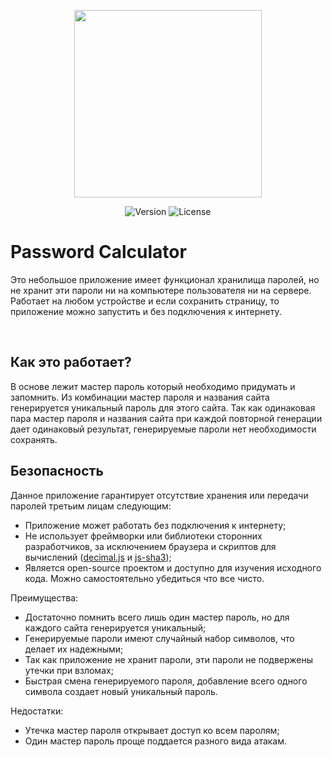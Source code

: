 <p align="center">
<img width="300" src="https://github.com/user-attachments/assets/f1d0bf22-1350-4744-bd03-2165cb4ac1bc">
</p>

<p align="center">
<img alt="Version" src="https://img.shields.io/github/package-json/v/DCFApixels/PasswordCalculator?color=%231e90ff&style=for-the-badge">
<img alt="License" src="https://img.shields.io/github/license/DCFApixels/PasswordCalculator?color=1e90ff&style=for-the-badge">
</p>

# Password Calculator

Это небольшое приложение имеет функционал хранилища паролей, но не хранит эти пароли ни на компьютере пользователя ни на сервере. Работает на любом устройстве и если сохранить страницу, то приложение можно запустить и без подключения к интернету.

</br>

## Как это работает?

В основе лежит мастер пароль который необходимо придумать и запомнить. Из комбинации мастер пароля и названия сайта генерируется уникальный пароль для этого сайта. Так как одинаковая пара мастер пароля и названия сайта при каждой повторной генерации дает одинаковый результат, генерируемые пароли нет необходимости сохранять. 

## Безопасность

Данное приложение гарантирует отсутствие хранения или передачи паролей третьим лицам следующим: 
+ Приложение может работать без подключения к интернету; 
+ Не использует фреймворки или библиотеки сторонних разработчиков, за исключением браузера и скриптов для вычислений ([decimal.js](https://github.com/MikeMcl/decimal.js) и [js-sha3](https://github.com/emn178/js-sha3)); 
+ Является open-source проектом и доступно для изучения исходного кода. Можно самостоятельно убедиться что все чисто.

Преимущества:<br>
+ Достаточно помнить всего лишь один мастер пароль, но для каждого сайта генерируется уникальный;
+ Генерируемые пароли имеют случайный набор символов, что делает их надежными;
+ Так как приложение не хранит пароли, эти пароли не подвержены утечки при взломах;
+ Быстрая смена генерируемого пароля, добавление всего одного символа создает новый уникальный пароль.

Недостатки:<br>
+ Утечка мастер пароля открывает доступ ко всем паролям;
+ Один мастер пароль проще поддается разного вида атакам.